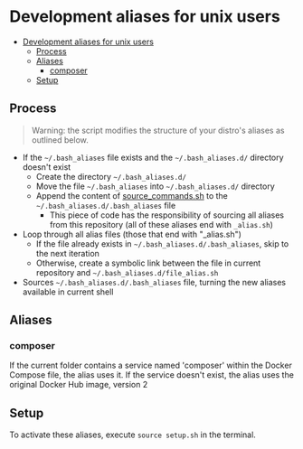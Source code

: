 # Development aliases for unix users

<!-- TOC -->
* [Development aliases for unix users](#development-aliases-for-unix-users)
  * [Process](#process)
  * [Aliases](#aliases)
    * [composer](#composer)
  * [Setup](#setup)
<!-- TOC -->

## Process

> Warning: the script modifies the structure of your distro's aliases as outlined below.

* If the `~/.bash_aliases` file exists and the `~/.bash_aliases.d/` directory doesn't exist
  * Create the directory `~/.bash_aliases.d/`
  * Move the file `~/.bash_aliases` into `~/.bash_aliases.d/` directory
  * Append the content of [source_commands.sh](source_commands.sh) to the `~/.bash_aliases.d/.bash_aliases` file
    * This piece of code has the responsibility of sourcing all aliases from this repository (all of these aliases end with `_alias.sh`)
* Loop through all alias files (those that end with "_alias.sh")
  * If the file already exists in `~/.bash_aliases.d/.bash_aliases`, skip to the next iteration
  * Otherwise, create a symbolic link between the file in current repository and `~/.bash_aliases.d/file_alias.sh`
* Sources `~/.bash_aliases.d/.bash_aliases` file, turning the new aliases available in current shell

## Aliases

### composer

If the current folder contains a service named 'composer' within the Docker Compose file, the alias uses it. If the service doesn't exist, the alias uses the original Docker Hub image, version 2

## Setup

To activate these aliases, execute `source setup.sh` in the terminal.